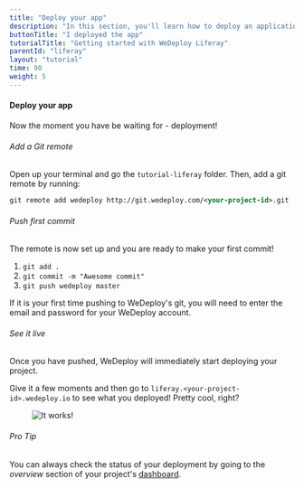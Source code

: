 ```yaml
---
title: "Deploy your app"
description: "In this section, you'll learn how to deploy an application using WeDeploy Liferay."
buttonTitle: "I deployed the app"
tutorialTitle: "Getting started with WeDeploy Liferay"
parentId: "liferay"
layout: "tutorial"
time: 90
weight: 5
---
```


#### Deploy your app

Now the moment you have be waiting for - deployment!

###### Add a Git remote

Open up your terminal and go the `tutorial-liferay` folder. Then, add a git remote by running:

```xml
git remote add wedeploy http://git.wedeploy.com/<your-project-id>.git
```

###### Push first commit

The remote is now set up and you are ready to make your first commit! 

1. `git add .`
2. `git commit -m "Awesome commit"`
3. `git push wedeploy master`

If it is your first time pushing to WeDeploy's git, you will need to enter the email and password for your WeDeploy account.

###### See it live

Once you have pushed, WeDeploy will immediately start deploying your project.

Give it a few moments and then go to `liferay.<your-project-id>.wedeploy.io` to see what you deployed! Pretty cool, right?

<figure>
	<img src="/images/tutorials/it-works.png" alt="It works!">
</figure>

<aside>

###### <span class="icon-16-star"></span> Pro Tip

You can always check the status of your deployment by going to the _overview_ section of your project's <a href="http://dashboard.wedeploy.com" target="_blank">dashboard</a>.

</aside>
